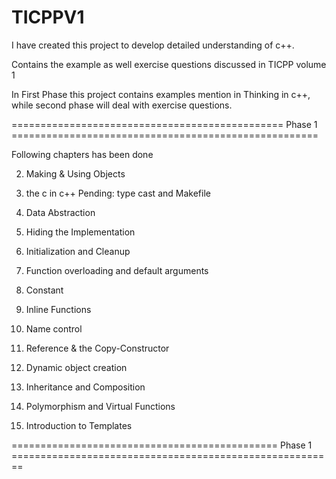 # TICPPV1

I have created this project to develop detailed understanding of c++.

Contains the example as well exercise questions discussed in TICPP volume 1

In First Phase this project contains examples mention in Thinking in c++, while second phase will deal with exercise questions.

=============================================== Phase 1 =====================================================

Following chapters has been done

2. Making & Using Objects

3. the c in c++
        Pending: type cast and Makefile

4. Data Abstraction

5. Hiding the Implementation 

6. Initialization and Cleanup

7. Function overloading and default arguments

8. Constant

9. Inline Functions

10. Name control

11. Reference & the Copy-Constructor

13. Dynamic object creation

14. Inheritance and Composition

15. Polymorphism and Virtual Functions

16. Introduction to Templates

============================================== Phase 1 ========================================================
